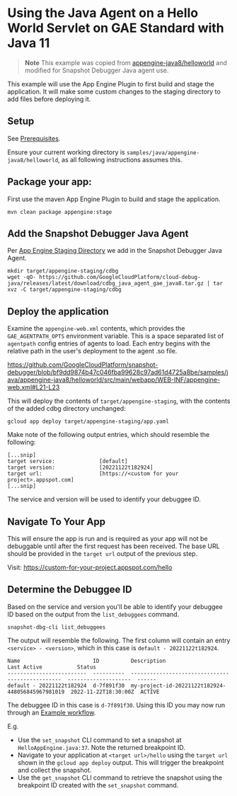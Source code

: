 # Using the Java Agent on a Hello World Servlet on GAE Standard with Java 11

> **Note**
> This example was copied from
[appengine-java8/helloworld](https://github.com/GoogleCloudPlatform/java-docs-samples/blob/main/appengine-java8/helloworld) and modified for Snapshot Debugger Java agent use.

This example will use the App Engine Plugin to first build and stage the
application. It will make some custom changes to the staging directory to add
files before deploying it.

## Setup

See [Prerequisites](../README.md#Prerequisites).

Ensure your current working directory is
`samples/java/appengine-java8/helloworld`, as all following instructions
assumes this.

## Package your app:

First use the maven App Engine Plugin to build and stage the application.

```
mvn clean package appengine:stage
```

## Add the Snapshot Debugger Java Agent

Per [App Engine Staging
Directory](../README.md#app-engine-staging-directory-and-the-snapshot-debugger-java-agent)
we add in the Snapshot Debugger Java Agent.

```
mkdir target/appengine-staging/cdbg
wget -qO- https://github.com/GoogleCloudPlatform/cloud-debug-java/releases/latest/download/cdbg_java_agent_gae_java8.tar.gz | tar xvz -C target/appengine-staging/cdbg
```

## Deploy the application

Examine the `appengine-web.xml` contents, which provides the
`GAE_AGENTPATH_OPTS` environment variable. This is a space separated list of
`agentpath` config entries of agents to load. Each entry begins with the
relative path in the user's deployment to the agent .so file.

https://github.com/GoogleCloudPlatform/snapshot-debugger/blob/bf9dd9874b47c046fba99628c97ad61d4725a8be/samples/java/appengine-java8/helloworld/src/main/webapp/WEB-INF/appengine-web.xml#L21-L23

This will deploy the contents of `target/appengine-staging`, with the contents
of the added cdbg directory unchanged:

```
gcloud app deploy target/appengine-staging/app.yaml
```

Make note of the following output entries, which should resemble the following:

```
[...snip]
target service:              [default]
target version:              [20221122t182924]
target url:                  [https://<custom for your project>.appspot.com]
[...snip]
```

The service and version will be used to identify your debuggee ID.

## Navigate To Your App

This will ensure the app is run and is required as your app will not be
debuggable until after the first request has been received. The base URL should
be provided in the `target url` output of the previous step.

Visit: https://custom-for-your-project.appspot.com/hello

## Determine the Debuggee ID

Based on the service and version you'll be able to identify your debuggee ID
based on the output from the `list_debuggees` command.

```
snapshot-dbg-cli list_debuggees
```

The output will resemble the following. The first column will contain an entry
`<service> - <version>`, which in this case is `default - 20221122t182924`.

```
Name                       ID          Description                                       Last Active           Status
-------------------------  ----------  ------------------------------------------------  --------------------  ------
default - 20221122t182924  d-7f891f30  my-project-id-20221122t182924-448056845967981019  2022-11-22T18:30:00Z  ACTIVE
```

The debuggee ID in this case is  `d-7f891f30`. Using this ID you may now run
through an [Example workflow](../../../../README.md#example-workflow).

E.g.
*    Use the `set_snapshot` CLI command to set a snapshot at
     `HelloAppEngine.java:37`. Note the returned breakpoint ID.
*    Navigate to your application at `<target url>/hello` using the `target url`
     shown in the `gcloud app deploy` output. This will trigger the breakpoint
     and collect the snapshot.
*    Use the `get_snapshot` CLI command to retrieve the snapshot using the
     breakpoint ID created with the `set_snapshot` command.

